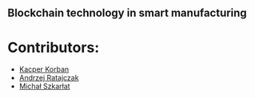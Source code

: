 ## Blockchain technology in smart manufacturing

# Contributors:
* [Kacper Korban](https://github.com/KacperFKorban)
* [Andrzej Ratajczak](https://github.com/BarkingBad)
* [Michał Szkarłat](https://github.com/mikiisz)

